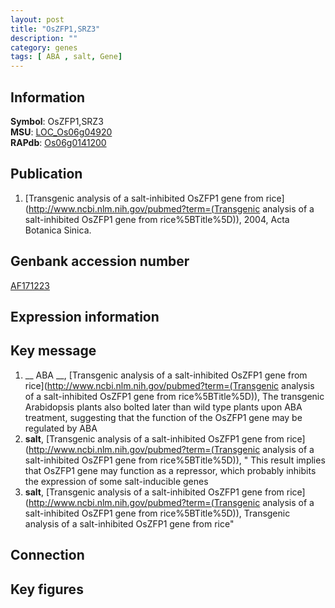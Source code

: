 ```yaml
---
layout: post
title: "OsZFP1,SRZ3"
description: ""
category: genes
tags: [ ABA , salt, Gene]
---
```


## Information
__Symbol__: OsZFP1,SRZ3  
__MSU__: [LOC_Os06g04920](http://rice.plantbiology.msu.edu/cgi-bin/ORF_infopage.cgi?orf=LOC_Os06g04920)  
__RAPdb__: [Os06g0141200](http://rapdb.dna.affrc.go.jp/viewer/gbrowse_details/irgsp1?name=Os06g0141200)  

## Publication
1. [Transgenic analysis of a salt-inhibited OsZFP1 gene from rice](http://www.ncbi.nlm.nih.gov/pubmed?term=(Transgenic analysis of a salt-inhibited OsZFP1 gene from rice%5BTitle%5D)), 2004, Acta Botanica Sinica.

## Genbank accession number
[AF171223](http://www.ncbi.nlm.nih.gov/nuccore/AF171223)

## Expression information

## Key message
1. __ ABA __, [Transgenic analysis of a salt-inhibited OsZFP1 gene from rice](http://www.ncbi.nlm.nih.gov/pubmed?term=(Transgenic analysis of a salt-inhibited OsZFP1 gene from rice%5BTitle%5D)),  The transgenic Arabidopsis plants also bolted later than wild type plants upon ABA treatment, suggesting that the function of the OsZFP1 gene may be regulated by ABA
2. __salt__, [Transgenic analysis of a salt-inhibited OsZFP1 gene from rice](http://www.ncbi.nlm.nih.gov/pubmed?term=(Transgenic analysis of a salt-inhibited OsZFP1 gene from rice%5BTitle%5D)), " This result implies that OsZFP1 gene may function as a repressor, which probably inhibits the expression of some salt-inducible genes
3. __salt__, [Transgenic analysis of a salt-inhibited OsZFP1 gene from rice](http://www.ncbi.nlm.nih.gov/pubmed?term=(Transgenic analysis of a salt-inhibited OsZFP1 gene from rice%5BTitle%5D)), Transgenic analysis of a salt-inhibited OsZFP1 gene from rice"

## Connection

## Key figures


